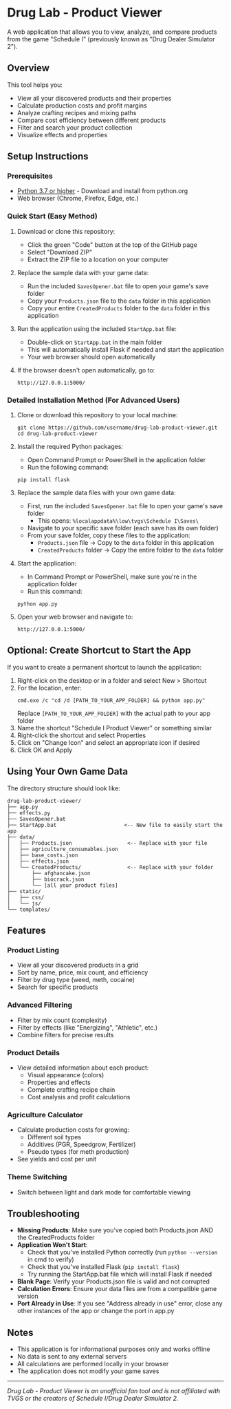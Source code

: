 # Drug Lab - Product Viewer

A web application that allows you to view, analyze, and compare products from the game "Schedule I" (previously known as "Drug Dealer Simulator 2").

## Overview

This tool helps you:

- View all your discovered products and their properties
- Calculate production costs and profit margins
- Analyze crafting recipes and mixing paths
- Compare cost efficiency between different products
- Filter and search your product collection
- Visualize effects and properties

## Setup Instructions

### Prerequisites

- [Python 3.7 or higher](https://www.python.org/downloads/) - Download and install from python.org
- Web browser (Chrome, Firefox, Edge, etc.)

### Quick Start (Easy Method)

1. Download or clone this repository:
   - Click the green "Code" button at the top of the GitHub page
   - Select "Download ZIP"
   - Extract the ZIP file to a location on your computer

2. Replace the sample data with your game data:
   - Run the included `SavesOpener.bat` file to open your game's save folder
   - Copy your `Products.json` file to the `data` folder in this application
   - Copy your entire `CreatedProducts` folder to the `data` folder in this application

3. Run the application using the included `StartApp.bat` file:
   - Double-click on `StartApp.bat` in the main folder
   - This will automatically install Flask if needed and start the application
   - Your web browser should open automatically

4. If the browser doesn't open automatically, go to:
   ```
   http://127.0.0.1:5000/
   ```

### Detailed Installation Method (For Advanced Users)

1. Clone or download this repository to your local machine:
   ```
   git clone https://github.com/username/drug-lab-product-viewer.git
   cd drug-lab-product-viewer
   ```

2. Install the required Python packages:
   - Open Command Prompt or PowerShell in the application folder
   - Run the following command:
   ```
   pip install flask
   ```

3. Replace the sample data files with your own game data:
   - First, run the included `SavesOpener.bat` file to open your game's save folder
     - This opens: `%localappdata%\low\tvgs\Schedule I\Saves\`
   - Navigate to your specific save folder (each save has its own folder)
   - From your save folder, copy these files to the application:
     - `Products.json` file → Copy to the `data` folder in this application
     - `CreatedProducts` folder → Copy the entire folder to the `data` folder

4. Start the application:
   - In Command Prompt or PowerShell, make sure you're in the application folder
   - Run this command:
   ```
   python app.py
   ```

5. Open your web browser and navigate to:
   ```
   http://127.0.0.1:5000/
   ```

## Optional: Create Shortcut to Start the App

If you want to create a permanent shortcut to launch the application:

1. Right-click on the desktop or in a folder and select New > Shortcut
2. For the location, enter:
   ```
   cmd.exe /c "cd /d [PATH_TO_YOUR_APP_FOLDER] && python app.py"
   ```
   Replace `[PATH_TO_YOUR_APP_FOLDER]` with the actual path to your app folder
3. Name the shortcut "Schedule I Product Viewer" or something similar
4. Right-click the shortcut and select Properties
5. Click on "Change Icon" and select an appropriate icon if desired
6. Click OK and Apply

## Using Your Own Game Data

The directory structure should look like:
```
drug-lab-product-viewer/
├── app.py
├── effects.py
├── SavesOpener.bat
├── StartApp.bat                      <-- New file to easily start the app
├── data/
│   ├── Products.json                  <-- Replace with your file
│   ├── agriculture_consumables.json
│   ├── base_costs.json
│   ├── effects.json
│   └── CreatedProducts/               <-- Replace with your folder
│       ├── afghancake.json
│       ├── biocrack.json
│       └── [all your product files]
├── static/
│   ├── css/
│   └── js/
└── templates/
```

## Features

### Product Listing
- View all your discovered products in a grid
- Sort by name, price, mix count, and efficiency
- Filter by drug type (weed, meth, cocaine)
- Search for specific products

### Advanced Filtering
- Filter by mix count (complexity)
- Filter by effects (like "Energizing", "Athletic", etc.)
- Combine filters for precise results

### Product Details
- View detailed information about each product:
  - Visual appearance (colors)
  - Properties and effects
  - Complete crafting recipe chain
  - Cost analysis and profit calculations

### Agriculture Calculator
- Calculate production costs for growing:
  - Different soil types
  - Additives (PGR, Speedgrow, Fertilizer)
  - Pseudo types (for meth production)
- See yields and cost per unit

### Theme Switching
- Switch between light and dark mode for comfortable viewing

## Troubleshooting

- **Missing Products**: Make sure you've copied both Products.json AND the CreatedProducts folder
- **Application Won't Start**: 
  - Check that you've installed Python correctly (run `python --version` in cmd to verify)
  - Check that you've installed Flask (`pip install flask`)
  - Try running the StartApp.bat file which will install Flask if needed
- **Blank Page**: Verify your Products.json file is valid and not corrupted
- **Calculation Errors**: Ensure your data files are from a compatible game version
- **Port Already in Use**: If you see "Address already in use" error, close any other instances of the app or change the port in app.py

## Notes

- This application is for informational purposes only and works offline
- No data is sent to any external servers
- All calculations are performed locally in your browser
- The application does not modify your game saves

---

*Drug Lab - Product Viewer is an unofficial fan tool and is not affiliated with TVGS or the creators of Schedule I/Drug Dealer Simulator 2.*